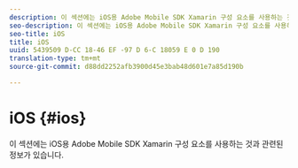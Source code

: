 ```yaml
---
description: 이 섹션에는 iOS용 Adobe Mobile SDK Xamarin 구성 요소를 사용하는 것과 관련된 정보가 있습니다.
seo-description: 이 섹션에는 iOS용 Adobe Mobile SDK Xamarin 구성 요소를 사용하는 것과 관련된 정보가 있습니다.
seo-title: iOS
title: iOS
uuid: 5439509 D-CC 18-46 EF -97 D 6-C 18059 E 0 D 190
translation-type: tm+mt
source-git-commit: d88dd2252afb3900d45e3bab48d601e7a85d190b

---
```



# iOS {#ios}

이 섹션에는 iOS용 Adobe Mobile SDK Xamarin 구성 요소를 사용하는 것과 관련된 정보가 있습니다.

